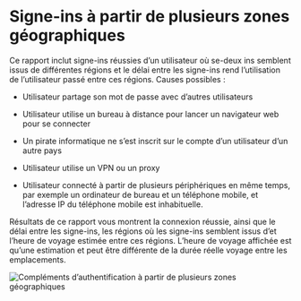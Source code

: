 <properties
    pageTitle="Compléments d’authentification à partir de plusieurs zones géographiques"
    description="Un rapport qui indique aux utilisateurs où deux se ins est apparu provenant de différentes régions et le délai entre le signe qu'ins ne permet pas de l’utilisateur a parcouru entre ces régions."
    services="active-directory"
    documentationCenter=""
    authors="SSalahAhmed"
    manager="gchander"
    editor=""/>

<tags
    ms.service="active-directory"
    ms.workload="identity"
    ms.tgt_pltfrm="na"
    ms.devlang="na"
    ms.topic="article"
    ms.date="03/04/2016"
    ms.author="saah;kenhoff"/>

# <a name="sign-ins-from-multiple-geographies"></a>Signe-ins à partir de plusieurs zones géographiques

Ce rapport inclut signe-ins réussies d’un utilisateur où se-deux ins semblent issus de différentes régions et le délai entre les signe-ins rend l’utilisation de l’utilisateur passé entre ces régions. Causes possibles :

- Utilisateur partage son mot de passe avec d’autres utilisateurs

- Utilisateur utilise un bureau à distance pour lancer un navigateur web pour se connecter

- Un pirate informatique ne s’est inscrit sur le compte d’un utilisateur d’un autre pays

- Utilisateur utilise un VPN ou un proxy

- Utilisateur connecté à partir de plusieurs périphériques en même temps, par exemple un ordinateur de bureau et un téléphone mobile, et l’adresse IP du téléphone mobile est inhabituelle.

Résultats de ce rapport vous montrent la connexion réussie, ainsi que le délai entre les signe-ins, les régions où les signe-ins semblent issus d’et l’heure de voyage estimée entre ces régions. L’heure de voyage affichée est qu’une estimation et peut être différente de la durée réelle voyage entre les emplacements.


![Compléments d’authentification à partir de plusieurs zones géographiques](./media/active-directory-reporting-sign-ins-from-multiple-geographies/signInsFromMultipleGeographies.PNG)
